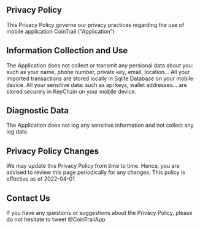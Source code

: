 ## Privacy Policy

This Privacy Policy governs our privacy practices regarding the use of mobile application CoinTrail ("Application")

## Information Collection and Use

The Application does not collect or transmit any persional data about you: such as your name, phone number, private key, email, location...
All your imported transactions are stored locally in Sqlite Database on your mobile device.
All your sensitive data: such as api keys, wallet addresses... are stored securely in KeyChain on your mobile device.

## Diagnostic Data

The Application does not log any sensitive information and not collect any log data

## Privacy Policy Changes

We may update this Privacy Policy from time to time. Hence, you are advised to review this page periodically for any changes.
This policy is effective as of 2022-04-01

## Contact Us

If you have any questions or suggestions about the Privacy Policy, please do not hesitate to tweet @CoinTrailApp
